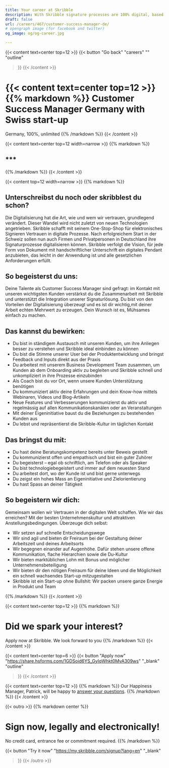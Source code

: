 ```yaml
---
title: Your career at Skribble
description: With Skribble signature processes are 100% digital, based on the qualified electronic signature “QES” - the e-signature, which is equivalent to your hand-written signature according to Swiss and EU law.
draft: false
url: /careers/467/customer-success-manager-de/
# opengraph image (for facebook and twitter)
og_image: og/og-career.jpg

---
```


{{< content text=center top=12 >}}
{{< button
  "Go back"
  "careers"
  ""
  "outline"
>}}
{{< /content >}}

{{< content text=center top=12 >}}
{{% markdown %}}
Customer Success Manager Germany
with Swiss start-up
===============
Germany, 100%, unlimited
{{% /markdown %}}
{{< /content >}}

{{< content text=center top=12 width=narrow >}}
{{% markdown %}}
## ***
{{% /markdown %}}
{{< /content >}}

{{< content top=12 width=narrow >}}
{{% markdown %}}
## Unterschreibst du noch oder skribblest du schon?
Die Digitalisierung hat die Art, wie und wem wir vertrauen, grundlegend verändert. Dieser Wandel wird nicht zuletzt von neuen Technologien angetrieben. Skribble schafft mit seinem One-Stop-Shop für elektronisches Signieren Vertrauen in digitale Prozesse. Nach erfolgreichem Start in der Schweiz sollen nun auch Firmen und Privatpersonen in Deutschland ihre Signaturprozesse digitalisieren können. Skribble verfolgt die Vision, für jede Form von Dokument mit handschriftlicher Unterschrift ein digitales Pendant anzubieten, das leicht in der Anwendung ist und alle gesetzlichen Anforderungen erfüllt.

## So begeisterst du uns:
Deine Talente als Customer Success Manager sind gefragt: im Kontakt mit unseren wichtigsten Kunden verstärkst du die Zusammenarbeit mit Skribble und unterstützt die Integration unserer Signaturlösung. Du bist von den Vorteilen der Digitalisierung überzeugt und es ist dir wichtig,mit deiner Arbeit echten Mehrwert zu erzeugen. Dein Wunsch ist es, Mühsames einfach zu machen.

## Das kannst du bewirken:
- Du bist in ständigem Austausch mit unseren Kunden, um ihre Anliegen besser zu verstehen und Skribble ideal einbinden zu können
- Du bist die Stimme unserer User bei der Produktentwicklung und bringst Feedback und Inputs direkt aus der Praxis
- Du arbeitest mit unserem Business Development Team zusammen, um Kunden ab dem Onboarding aktiv zu begleiten und Skribble schnell und unkompliziert in ihre Prozesse einzubinden
- Als Coach bist du vor Ort, wenn unsere Kunden Unterstützung benötigen
- Du kommuniziert aktiv deine Erfahrungen und dein Know-how mittels Webinaren, Videos und Blog-Artikeln
- Neue Features und Verbesserungen kommunizierst du aktiv und regelmässig auf allen Kommunikationskanälen oder an Veranstaltungen
- Mit deiner Eigeninitiative baust du die Beziehungen zu bestehenden Kunden aus
- Du lebst und repräsentierst die Skribble-Kultur im täglichen Kontakt 

## Das bringst du mit:
- Du hast deine Beratungskompetenz bereits unter Beweis gestellt
- Du kommunizierst offen und empathisch und bist ein guter Zuhörer
- Du begeisterst – egal ob schriftlich, am Telefon oder als Speaker 
- Du bist technologiebegeistert und immer auf dem neuesten Stand
- Du arbeitest dort, wo der Kunde ist und bist gerne unterwegs
- Du zeigst ein hohes Mass an Eigeninitiative und Zielorientierung
- Du hast Spass an deiner Tätigkeit

## So begeistern wir dich:
Gemeinsam wollen wir Vertrauen in der digitalen Welt schaffen. Wie wir das erreichen? Mit der besten Unternehmenskultur und attraktiven Anstellungsbedingungen. Überzeuge dich selbst:

- Wir setzen auf schnelle Entscheidungswege
- Wir sind agil und bieten dir Freiraum bei der Gestaltung deiner Arbeitszeit und deines Arbeitsorts
- Wir begegnen einander auf Augenhöhe. Dafür stehen unsere offene Kommunikation, flache Hierarchien sowie die Du-Kultur
- Wir bieten marktüblichen Lohn mit Bonus und möglicher Unternehmensbeteiligung
- Wir bieten dir den nötigen Freiraum für deine Ideen und die Möglichkeit ein schnell wachsendes Start-up mitzugestalten
- Skribble ist ein Start-up ohne Bullshit: Wir packen unsere ganze Energie in Produkt und Team


{{% /markdown %}}
{{< /content >}}

{{< content text=center top=12 >}}
{{% markdown %}}
# Did we spark your interest?
Apply now at Skribble. We look forward to you
{{% /markdown %}}
{{< /content >}}

{{< content text=center top=6 >}}
{{< button
  "Apply now"
  "https://share.hsforms.com/1GDSoid6YS_GylqWhkt0MvA309ws"
  "_blank"
  "outline"
>}}
{{< /content >}}

{{< content text=center top=12 >}}
{{% markdown %}}
Our Happiness Manager, Patrick, 
will be happy to [answer your questions](https://help.skribble.com/kb-tickets/new).
{{% /markdown %}}
{{< /content >}}

[//]: # (--------------------------------------------------------------------------------------------------------------)

{{< outro >}}
{{% markdown center %}}
# Sign now, legally and electronically!
No credit card, entrance fee or commitment required.
{{% /markdown %}}

{{< button
  "Try it now"
  "https://my.skribble.com/signup?lang=en"
  "_blank"
>}}
{{< /outro >}}
